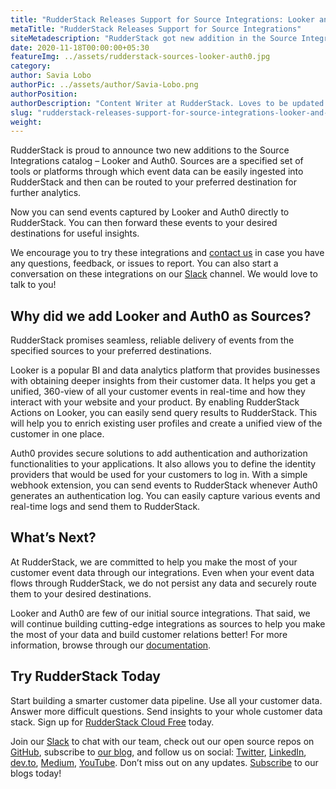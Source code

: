 ```yaml
---
title: "RudderStack Releases Support for Source Integrations: Looker and Auth0"
metaTitle: "RudderStack Releases Support for Source Integrations"
siteMetadescription: "RudderStack got new addition in the Source Integrations catalog Looker & Auth0. This will ingest and route the named destination for further analytics."
date: 2020-11-18T00:00:00+05:30
featureImg: ../assets/rudderstack-sources-looker-auth0.jpg
category:
author: Savia Lobo
authorPic: ../assets/author/Savia-Lobo.png
authorPosition:
authorDescription: "Content Writer at RudderStack. Loves to be updated with the tech happenings around the globe. Loves singing and composing songs. Believes in putting the art in smart."
slug: "rudderstack-releases-support-for-source-integrations-looker-and-auth0"
weight: 
---
```

RudderStack is proud to announce two new additions to the Source Integrations catalog – Looker and Auth0. Sources are a specified set of tools or platforms through which event data can be easily ingested into RudderStack and then can be routed to your preferred destination for further analytics. 

Now you can send events captured by Looker and Auth0 directly to RudderStack. You can then forward these events to your desired destinations for useful insights.

We encourage you to try these integrations and [contact us](mailto:contact@rudderstack.com) in case you have any questions, feedback, or issues to report. You can also start a conversation on these integrations on our [Slack](https://resources.rudderstack.com/join-rudderstack-slack) channel. We would love to talk to you!

Why did we add Looker and Auth0 as Sources?
-------------------------------------------

RudderStack promises seamless, reliable delivery of events from the specified sources to your preferred destinations. 

Looker is a popular BI and data analytics platform that provides businesses with obtaining deeper insights from their customer data. It helps you get a unified, 360-view of all your customer events in real-time and how they interact with your website and your product. By enabling RudderStack Actions on Looker, you can easily send query results to RudderStack. This will help you to enrich existing user profiles and create a unified view of the customer in one place. 

Auth0 provides secure solutions to add authentication and authorization functionalities to your applications. It also allows you to define the identity providers that would be used for your customers to log in. With a simple webhook extension, you can send events to RudderStack whenever Auth0 generates an authentication log. You can easily capture various events and real-time logs and send them to RudderStack.

What’s Next?
------------


At RudderStack, we are committed to help you make the most of your customer event data through our integrations. Even when your event data flows through RudderStack, we do not persist any data and securely route them to your desired destinations. 

Looker and Auth0 are few of our initial source integrations. That said, we will continue building cutting-edge integrations as sources to help you make the most of your data and build customer relations better! For more information, browse through our [documentation](https://docs.rudderstack.com/destinations).

## Try RudderStack Today

Start building a smarter customer data pipeline. Use all your customer data. Answer more difficult questions. Send insights to your whole customer data stack. Sign up for [RudderStack Cloud Free](https://app.rudderlabs.com/signup?type=freetrial) today.

Join our [Slack](https://resources.rudderstack.com/join-rudderstack-slack) to chat with our team, check out our open source repos on [GitHub](https://github.com/rudderlabs), subscribe to [our blog](https://rudderstack.com/blog/), and follow us on social: [Twitter](https://twitter.com/RudderStack), [LinkedIn](https://www.linkedin.com/company/rudderlabs/), [dev.to](https://dev.to/rudderstack), [Medium](https://rudderstack.medium.com/), [YouTube](https://www.youtube.com/channel/UCgV-B77bV_-LOmKYHw8jvBw). Don’t miss out on any updates. [Subscribe](https://rudderstack.com/blog/) to our blogs today!